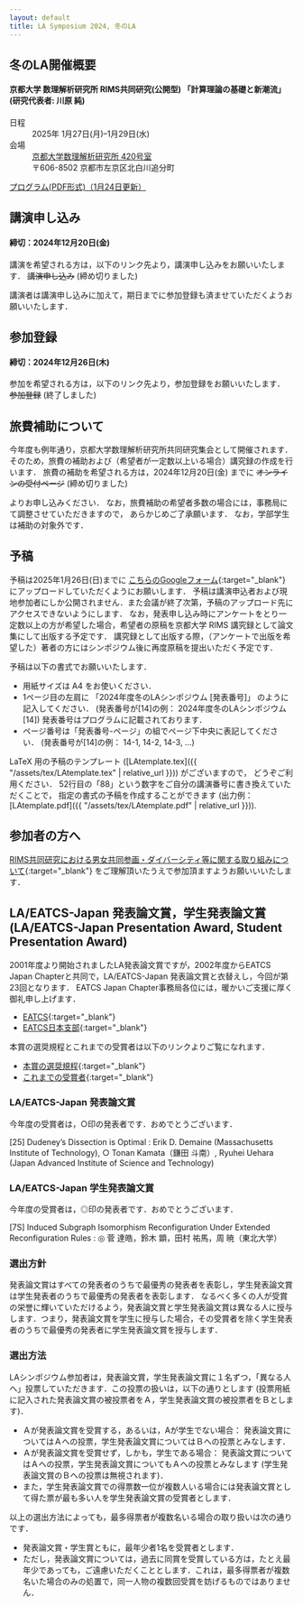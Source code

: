 ```yaml
---
layout: default
title: LA Symposium 2024, 冬のLA
---
```


冬のLA開催概要
--------
#### 京都大学 数理解析研究所 RIMS共同研究(公開型) 「計算理論の基礎と新潮流」 (研究代表者: 川原 純)
<dl>
  <dt>日程</dt>
  <dd>2025年 <time datetime="2025-01-27">1月27日(月)</time>–<time datetime="2025-01-29">1月29日(水)</time></dd>
  <dt>会場</dt>
  <dd><a href="https://www.kurims.kyoto-u.ac.jp/ja/access-01.html" target="_blank">京都大学数理解析研究所 420号室</a></dd>
  <dd>〒606-8502 京都市左京区北白川追分町</dd>
</dl>


[プログラム(PDF形式)（1月24日更新）](./la2024w_program_v3.pdf)



講演申し込み
--------
#### 締切：2024年12月20日(金)

講演を希望される方は，以下のリンク先より，講演申し込みをお願いいたします．
<del>講演申し込み</del> (締め切りました)
<!-- [講演申し込み](https://art.ist.hokudai.ac.jp/LA/kouen/){:target="_blank"}-->


講演者は講演申し込みに加えて，期日までに参加登録も済ませていただくようお願いいたします．
<!--
※ 今年度の冬のLAシンポジウムから，セッションの区分を「一般セッション」
と「学生セッション」ではなく，すべての講演者が「一般講演」と「ショート
トーク」から選択する形式に変更しました．これにより，一般と学生の区別なく，
講演時間が長め/短めのご希望に沿ってお選びいただけるようになりました．
-->


参加登録
--------
#### 締切：2024年12月26日(木)

参加を希望される方は，以下のリンク先より，参加登録をお願いいたします．
<del>参加登録</del> (終了しました)
<!--[参加登録](https://art.ist.hokudai.ac.jp/LA/sanka/){:target="_blank"}-->



旅費補助について
--------

今年度も例年通り，京都大学数理解析研究所共同研究集会として開催されます．
そのため，旅費の補助および（希望者が一定数以上いる場合）講究録の作成を行います．
旅費の補助を希望される方は，2024年12月20日(金) までに
<del>オンラインの受付ページ</del> (締め切りました)
<!-- [オンラインの受付ページ](https://art.ist.hokudai.ac.jp/LA/ryohi/){:target="_blank"}-->
よりお申し込みください．
なお，旅費補助の希望者多数の場合には，事務局にて調整させていただきますので， あらかじめご了承願います． なお，学部学生は補助の対象外です．



予稿
--------
予稿は2025年1月26日(日)までに [こちらのGoogleフォーム](https://docs.google.com/forms/d/e/1FAIpQLSdoj8SjFQAhe3VU1BvOY-9screS9uF2RRr1_NsUbWfjjt1Zmg/viewform){:target="_blank"} にアップロードしていただくようにお願いします．
予稿は講演申込者および現地参加者にしか公開されません．また会議が終了次第，予稿のアップロード先にアクセスできないようにします．
なお，発表申し込み時にアンケートをとり一定数以上の方が希望した場合，希望者の原稿を京都大学 RIMS 講究録として論文集にして出版する予定です．
講究録として出版する際，（アンケートで出版を希望した）著者の方にはシンポジウム後に再度原稿を提出いただく予定です．
<!-- なお，例年どおり，同意いただける著者にはシンポジウム後に再度原稿を提出いただき，京都大学 RIMS 講究録として論文集にして出版する予定です．-->
<!-- （講究録は希望者が少なかったため今回は出版しません．）-->
予稿は以下の書式でお願いいたします．

* 用紙サイズは A4 をお使いください．
* 1ページ目の左肩に 「2024年度冬のLAシンポジウム [発表番号]」 のように記入してください． (発表番号が[14]の例： 2024年度冬のLAシンポジウム [14])
  発表番号はプログラムに記載されております．
* ページ番号は「発表番号-ページ」の組でページ下中央に表記してください． (発表番号が[14]の例： 14-1, 14-2, 14-3, ...)

LaTeX 用の予稿のテンプレート ([LAtemplate.tex]({{ "/assets/tex/LAtemplate.tex" | relative_url }})) がございますので， どうぞご利用ください．
52行目の「88」という数字をご自分の講演番号に書き換えていただくことで， 指定の書式の予稿を作成することができます (出力例：[LAtemplate.pdf]({{ "/assets/tex/LAtemplate.pdf" | relative_url }})).


参加者の方へ
--------
[RIMS共同研究における男女共同参画・ダイバーシティ等に関する取り組みについて](https://www.kurims.kyoto-u.ac.jp/kyoten/ja/gender_equality.html){:target="_blank"} をご理解頂いたうえで参加頂ますようお願いいいたします．

LA/EATCS-Japan 発表論文賞，学生発表論文賞 (LA/EATCS-Japan Presentation Award, Student Presentation Award)
--------

2001年度より開始されましたLA発表論文賞ですが，2002年度からEATCS Japan
Chapterと共同で，LA/EATCS-Japan 発表論文賞と衣替えし，今回が第23回となります． EATCS Japan
Chapter事務局各位には，暖かいご支援に厚く御礼申し上げます．


* [EATCS](http://www.eatcs.org/){:target="_blank"} 
* [EATCS日本支部](http://www.dais.is.tohoku.ac.jp/eatcs_japan/index-j.html){:target="_blank"} 

本賞の選奨規程とこれまでの受賞者は以下のリンクよりご覧になれます．

* [本賞の選奨規程](http://www.dais.is.tohoku.ac.jp/eatcs_japan/190205sensho.pdf){:target="_blank"} 
* [これまでの受賞者](http://www.dais.is.tohoku.ac.jp/eatcs_japan/award-j.html){:target="_blank"} 



### LA/EATCS-Japan 発表論文賞

今年度の受賞者は，○印の発表者です．おめでとうございます．

[25] Dudeney’s Dissection is Optimal
: Erik D. Demaine (Massachusetts Institute of Technology), ○ Tonan Kamata（鎌田 斗南）, Ryuhei Uehara (Japan Advanced Institute of Science and Technology)

### LA/EATCS-Japan 学生発表論文賞

今年度の受賞者は，◎印の発表者です．おめでとうございます．

[7S] Induced Subgraph Isomorphism Reconfiguration Under Extended Reconfiguration Rules
: ◎ 菅 達皓，鈴木 顕，田村 祐馬，周 暁（東北大学）



### 選出方針

発表論文賞はすべての発表者のうちで最優秀の発表者を表彰し，学生発表論文賞は学生発表者のうちで最優秀の発表者を表彰します．
なるべく多くの人が受賞の栄誉に輝いていただけるよう，発表論文賞と学生発表論文賞は異なる人に授与します．つまり，発表論文賞を学生に授与した場合，その受賞者を除く学生発表者のうちで最優秀の発表者に学生発表論文賞を授与します．

### 選出方法
LAシンポジウム参加者は，発表論文賞，学生発表論文賞に１名ずつ，「異なる人へ」投票していただきます．この投票の扱いは，以下の通りとします (投票用紙に記入された発表論文賞の被投票者をＡ，学生発表論文賞の被投票者をＢとします)．

* Ａが発表論文賞を受賞する，あるいは，Aが学生でない場合：
発表論文賞についてはＡへの投票，学生発表論文賞についてはＢへの投票とみなします．
* Ａが発表論文賞を受賞せず，しかも，学生である場合：
発表論文賞についてはＡへの投票，学生発表論文賞についてもＡへの投票とみなします (学生発表論文賞のＢへの投票は無視されます)．
* また，学生発表論文賞での得票数一位が複数人いる場合には発表論文賞として得た票が最も多い人を学生発表論文賞の受賞者とします．

以上の選出方法によっても，最多得票者が複数名いる場合の取り扱いは次の通りです．

* 発表論文賞・学生賞ともに，最年少者1名を受賞者とします．
* ただし，発表論文賞については，過去に同賞を受賞している方は，たとえ最年少であっても，ご遠慮いただくこととします．これは，最多得票者が複数名いた場合のみの処置で，同一人物の複数回受賞を妨げるものではありません．
